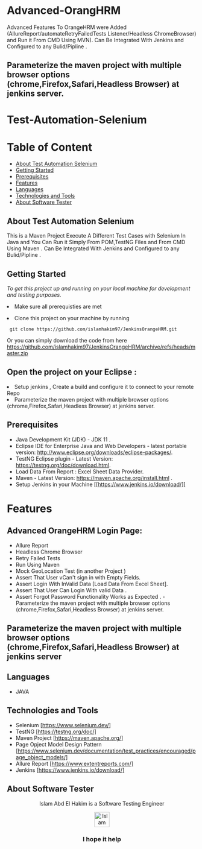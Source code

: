 # Advanced-OrangHRM
Advanced Features To OrangeHRM  were Added (AllureReport/automateRetryFailedTests Listener/Headless ChromeBrowser) and Run it From CMD Using MVN).
Can Be Integrated With Jenkins and Configured to any Bulid/Pipline .
## Parameterize the maven project with multiple browser options (chrome,Firefox,Safari,Headless Browser) at jenkins server.
# Test-Automation-Selenium

# Table of Content
- [About Test Automation Selenium](#about-test-automation-selenium)
- [Getting Started](#getting-started)
- [Prerequisites](#prerequisites)
- [Features](#features)
- [Languages](#languages)
- [Technologies and Tools](#technologies-and-tools)
- [About Software Tester](#about-software-tester)

 ## About Test Automation Selenium
 This is a Maven Project Execute A Different Test Cases with Selenium In Java and You Can Run it Simply From POM,TestNG Files and From CMD Using Maven .
 Can Be Integrated With Jenkins and Configured to any Bulid/Pipline .
 ## Getting Started

*To get this project up and running on your local machine for development and testing purposes.* <li> Make sure all prerequisties are met  
<li> Clone this project on your machine by running  

     git clone https://github.com/islamhakim97/JenkinsOrangeHRM.git

Or you can simply download the code from here https://github.com/islamhakim97/JenkinsOrangeHRM/archive/refs/heads/master.zip
<h2> Open the project on your Eclipse :</h2> 
<li> Setup jenkins , Create a build and configure it to connect to your remote Repo </li>
<li>Parameterize the maven project with multiple browser options (chrome,Firefox,Safari,Headless Browser) at jenkins server.</li>
<Run Your Build>



## Prerequisites
- Java Development Kit (JDK) - JDK 11 .
- Eclipse IDE for Enterprise Java and Web Developers - latest portable version: http://www.eclipse.org/downloads/eclipse-packages/.
- TestNG Eclipse plugin - Latest Version: https://testng.org/doc/download.html.
- Load Data From Report : Excel Sheet Data Provider.
- Maven - Latest Version: https://maven.apache.org/install.html .
- Setup Jenkins in your Machine [[https://www.jenkins.io/download/]]


# Features
  ## Advanced OrangeHRM Login Page:
  - Allure Report
  - Headless Chrome Browser 
  - Retry Failed Tests
  - Run Using Maven
  - Mock GeoLocation Test (in another Project )
  - Assert That User vCan't sign in with Empty Fields.
  - Assert Login With InValid Data [Load Data From Excel Sheet].
  - Assert That User Can Login With valid Data . 
  - Assert Forgot Password Functionality Works as Expected .
   -Parameterize the maven project with multiple browser options (chrome,Firefox,Safari,Headless Browser) at jenkins server.

 ## Parameterize the maven project with multiple browser options (chrome,Firefox,Safari,Headless Browser) at jenkins server

  
## Languages
  - JAVA
  ## Technologies and Tools
  - Selenium [https://www.selenium.dev/]
  - TestNG [https://testng.org/doc/]
  - Maven Project [https://maven.apache.org/]
  - Page Opject Model Design Pattern [https://www.selenium.dev/documentation/test_practices/encouraged/page_object_models/]
  - Allure Report [https://www.extentreports.com/]
  - Jenkins [https://www.jenkins.io/download/]
  
## About Software Tester
  <div align="center">
  Islam Abd El Hakim is a Software Testing Engineer
  </div>
 <p> </p>
 <p> </p>
  <div align="center">
  <!-- Islam Abd El Hakim LinkedIn -->
  <a href="https://www.linkedin.com/in/islamhakim/">
    <img src="https://user-images.githubusercontent.com/33738409/154184172-7a13b01e-6eb1-4134-ae91-c82588a7b27b.png" width="40px" height="40px"  
      alt="Islam Abd ElHakim Linkedin Profile" />
  </a>
</div>
<p> </p>
<h3 align="center"> I hope it help </h3>

